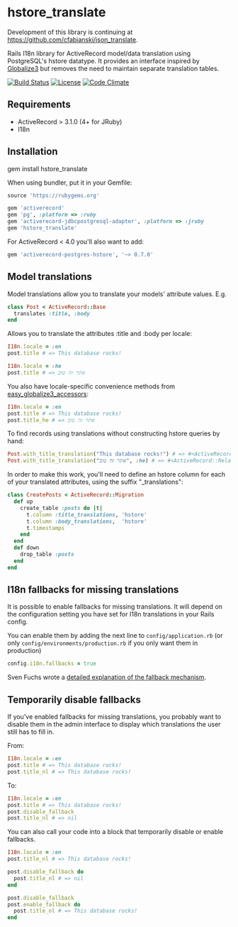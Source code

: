 # hstore_translate

Development of this library is continuing at <https://github.com/cfabianski/json_translate>.

Rails I18n library for ActiveRecord model/data translation using PostgreSQL's
hstore datatype. It provides an interface inspired by
[Globalize3](https://github.com/svenfuchs/globalize3) but removes the need to
maintain separate translation tables.

[![Build Status](https://api.travis-ci.org/Leadformance/hstore_translate.png)](https://travis-ci.org/Leadformance/hstore_translate)
[![License](http://img.shields.io/badge/license-mit-brightgreen.svg)](COPYRIGHT)
[![Code Climate](https://codeclimate.com/github/robworley/hstore_translate.png)](https://codeclimate.com/github/robworley/hstore_translate)

## Requirements

* ActiveRecord > 3.1.0 (4+ for JRuby)
* I18n

## Installation

gem install hstore_translate

When using bundler, put it in your Gemfile:

```ruby
source 'https://rubygems.org'

gem 'activerecord'
gem 'pg', :platform => :ruby
gem 'activerecord-jdbcpostgresql-adapter', :platform => :jruby
gem 'hstore_translate'
```

For ActiveRecord < 4.0 you'll also want to add:

```ruby
gem 'activerecord-postgres-hstore', '~> 0.7.0'
```

## Model translations

Model translations allow you to translate your models' attribute values. E.g.

```ruby
class Post < ActiveRecord::Base
  translates :title, :body
end
```

Allows you to translate the attributes :title and :body per locale:

```ruby
I18n.locale = :en
post.title # => This database rocks!

I18n.locale = :he
post.title # => אתר זה טוב
```

You also have locale-specific convenience methods from [easy_globalize3_accessors](https://github.com/paneq/easy_globalize3_accessors):

```ruby
I18n.locale = :en
post.title # => This database rocks!
post.title_he # => אתר זה טוב
```

To find records using translations without constructing hstore queries by hand:

```ruby
Post.with_title_translation("This database rocks!") # => #<ActiveRecord::Relation ...>
Post.with_title_translation("אתר זה טוב", :he) # => #<ActiveRecord::Relation ...>
```

In order to make this work, you'll need to define an hstore column for each of
your translated attributes, using the suffix "_translations":

```ruby
class CreatePosts < ActiveRecord::Migration
  def up
    create_table :posts do |t|
      t.column :title_translations, 'hstore'
      t.column :body_translations,  'hstore'
      t.timestamps
    end
  end
  def down
    drop_table :posts
  end
end
```

## I18n fallbacks for missing translations

It is possible to enable fallbacks for missing translations. It will depend
on the configuration setting you have set for I18n translations in your Rails
config.

You can enable them by adding the next line to `config/application.rb` (or
only `config/environments/production.rb` if you only want them in production)

```ruby
config.i18n.fallbacks = true
```

Sven Fuchs wrote a [detailed explanation of the fallback
mechanism](https://github.com/svenfuchs/i18n/wiki/Fallbacks).

## Temporarily disable fallbacks

If you've enabled fallbacks for missing translations, you probably want to disable
them in the admin interface to display which translations the user still has to
fill in.

From:

```ruby
I18n.locale = :en
post.title # => This database rocks!
post.title_nl # => This database rocks!
```

To:

```ruby
I18n.locale = :en
post.title # => This database rocks!
post.disable_fallback
post.title_nl # => nil
```

You can also call your code into a block that temporarily disable or enable fallbacks.

```ruby
I18n.locale = :en
post.title_nl # => This database rocks!

post.disable_fallback do
  post.title_nl # => nil
end

post.disable_fallback
post.enable_fallback do
  post.title_nl # => This database rocks!
end
```
